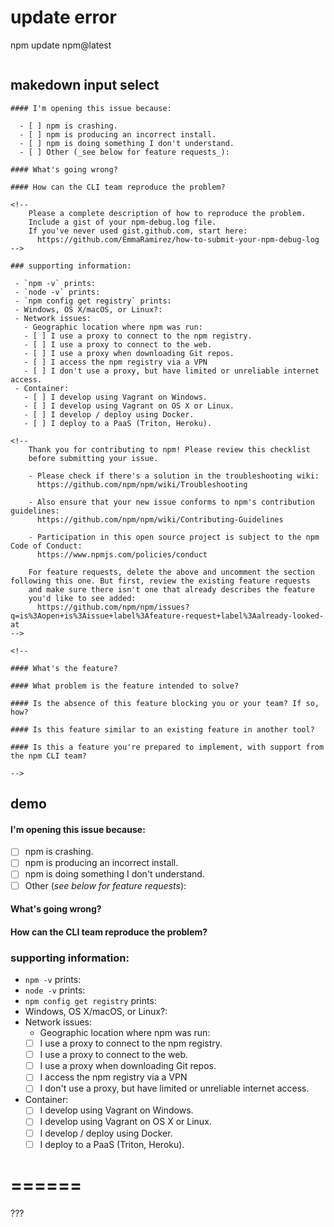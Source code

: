 # update error


npm update npm@latest


```log

``` 

## makedown input select

```code
#### I'm opening this issue because:

  - [ ] npm is crashing.
  - [ ] npm is producing an incorrect install.
  - [ ] npm is doing something I don't understand.
  - [ ] Other (_see below for feature requests_):

#### What's going wrong?

#### How can the CLI team reproduce the problem?

<!--
    Please a complete description of how to reproduce the problem.
    Include a gist of your npm-debug.log file.
    If you've never used gist.github.com, start here:
      https://github.com/EmmaRamirez/how-to-submit-your-npm-debug-log
-->

### supporting information:

 - `npm -v` prints:
 - `node -v` prints:
 - `npm config get registry` prints:
 - Windows, OS X/macOS, or Linux?:
 - Network issues:
   - Geographic location where npm was run:
   - [ ] I use a proxy to connect to the npm registry.
   - [ ] I use a proxy to connect to the web.
   - [ ] I use a proxy when downloading Git repos.
   - [ ] I access the npm registry via a VPN
   - [ ] I don't use a proxy, but have limited or unreliable internet access.
 - Container:
   - [ ] I develop using Vagrant on Windows.
   - [ ] I develop using Vagrant on OS X or Linux.
   - [ ] I develop / deploy using Docker.
   - [ ] I deploy to a PaaS (Triton, Heroku).

<!--
    Thank you for contributing to npm! Please review this checklist
    before submitting your issue.

    - Please check if there's a solution in the troubleshooting wiki:
      https://github.com/npm/npm/wiki/Troubleshooting

    - Also ensure that your new issue conforms to npm's contribution guidelines:
      https://github.com/npm/npm/wiki/Contributing-Guidelines

    - Participation in this open source project is subject to the npm Code of Conduct:
      https://www.npmjs.com/policies/conduct

    For feature requests, delete the above and uncomment the section following this one. But first, review the existing feature requests
    and make sure there isn't one that already describes the feature
    you'd like to see added:
      https://github.com/npm/npm/issues?q=is%3Aopen+is%3Aissue+label%3Afeature-request+label%3Aalready-looked-at
-->

<!--

#### What's the feature?

#### What problem is the feature intended to solve?

#### Is the absence of this feature blocking you or your team? If so, how?

#### Is this feature similar to an existing feature in another tool?

#### Is this a feature you're prepared to implement, with support from the npm CLI team?

-->
``` 
## demo

#### I'm opening this issue because:

  - [ ] npm is crashing.
  - [ ] npm is producing an incorrect install.
  - [ ] npm is doing something I don't understand.
  - [ ] Other (_see below for feature requests_):

#### What's going wrong?

#### How can the CLI team reproduce the problem?

<!--
    Please a complete description of how to reproduce the problem.
    Include a gist of your npm-debug.log file.
    If you've never used gist.github.com, start here:
      https://github.com/EmmaRamirez/how-to-submit-your-npm-debug-log
-->

### supporting information:

 - `npm -v` prints:
 - `node -v` prints:
 - `npm config get registry` prints:
 - Windows, OS X/macOS, or Linux?:
 - Network issues:
   - Geographic location where npm was run:
   - [ ] I use a proxy to connect to the npm registry.
   - [ ] I use a proxy to connect to the web.
   - [ ] I use a proxy when downloading Git repos.
   - [ ] I access the npm registry via a VPN
   - [ ] I don't use a proxy, but have limited or unreliable internet access.
 - Container:
   - [ ] I develop using Vagrant on Windows.
   - [ ] I develop using Vagrant on OS X or Linux.
   - [ ] I develop / deploy using Docker.
   - [ ] I deploy to a PaaS (Triton, Heroku).

<!--
    Thank you for contributing to npm! Please review this checklist
    before submitting your issue.

    - Please check if there's a solution in the troubleshooting wiki:
      https://github.com/npm/npm/wiki/Troubleshooting

    - Also ensure that your new issue conforms to npm's contribution guidelines:
      https://github.com/npm/npm/wiki/Contributing-Guidelines

    - Participation in this open source project is subject to the npm Code of Conduct:
      https://www.npmjs.com/policies/conduct

    For feature requests, delete the above and uncomment the section following this one. But first, review the existing feature requests
    and make sure there isn't one that already describes the feature
    you'd like to see added:
      https://github.com/npm/npm/issues?q=is%3Aopen+is%3Aissue+label%3Afeature-request+label%3Aalready-looked-at
-->

<!--

#### What's the feature?

#### What problem is the feature intended to solve?

#### Is the absence of this feature blocking you or your team? If so, how?

#### Is this feature similar to an existing feature in another tool?

#### Is this a feature you're prepared to implement, with support from the npm CLI team?

-->


======
======



???
